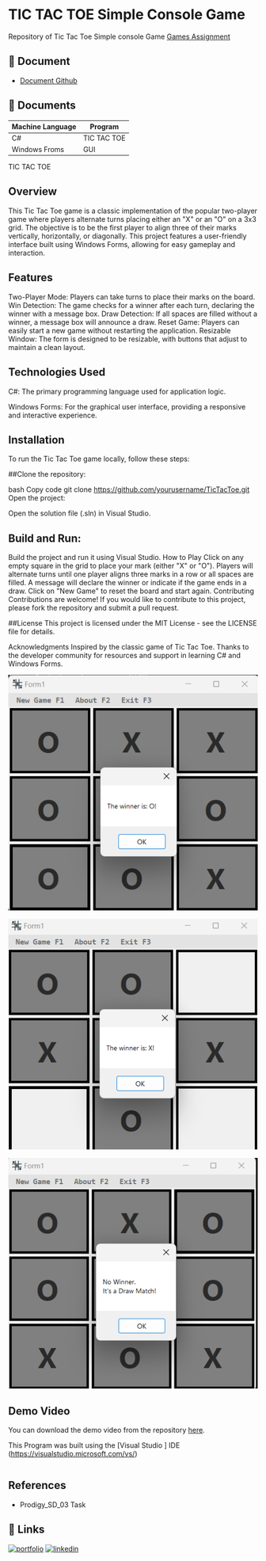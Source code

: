 
# TIC TAC TOE Simple Console Game

Repository of Tic Tac Toe Simple console Game
[Games Assignment]( https://github.com/LizzyTrevisan/Tic-Tac-Toe-Game.git)



## 📑 Document
- [Document Github](https://github.com/LizzyTrevisan/Tic-Tac-Toe-Game.git)

## 📔 Documents

| Machine Language | Program |
| ------- | ------------ |
| C# |   TIC TAC TOE |
| Windows Froms | GUI |


TIC TAC TOE

## Overview
This Tic Tac Toe game is a classic implementation of the popular two-player game where players alternate turns placing either an "X" or an "O" on a 3x3 grid. The objective is to be the first player to align three of their marks vertically, horizontally, or diagonally. This project features a user-friendly interface built using Windows Forms, allowing for easy gameplay and interaction.

## Features
Two-Player Mode: Players can take turns to place their marks on the board.
Win Detection: The game checks for a winner after each turn, declaring the winner with a message box.
Draw Detection: If all spaces are filled without a winner, a message box will announce a draw.
Reset Game: Players can easily start a new game without restarting the application.
Resizable Window: The form is designed to be resizable, with buttons that adjust to maintain a clean layout.

## Technologies Used
C#: The primary programming language used for application logic.

Windows Forms: For the graphical user interface, providing a responsive and interactive experience.


## Installation
To run the Tic Tac Toe game locally, follow these steps:

##Clone the repository:

bash
Copy code
git clone https://github.com/yourusername/TicTacToe.git
Open the project:

Open the solution file (.sln) in Visual Studio.

## Build and Run:

Build the project and run it using Visual Studio.
How to Play
Click on any empty square in the grid to place your mark (either "X" or "O").
Players will alternate turns until one player aligns three marks in a row or all spaces are filled.
A message will declare the winner or indicate if the game ends in a draw.
Click on "New Game" to reset the board and start again.
Contributing
Contributions are welcome! If you would like to contribute to this project, please fork the repository and submit a pull request.

##License
This project is licensed under the MIT License - see the LICENSE file for details.

Acknowledgments
Inspired by the classic game of Tic Tac Toe.
Thanks to the developer community for resources and support in learning C# and Windows Forms.


![Screenshot 2024-07-22 131710.png](https://raw.githubusercontent.com/LizzyTrevisan/Tic-Tac-Toe-Game/refs/heads/main/Screenshot%202024-10-19%20165025.png)

![Screenshot 2024-07-22 131710.png](https://raw.githubusercontent.com/LizzyTrevisan/Tic-Tac-Toe-Game/refs/heads/main/Screenshot%202024-10-19%20165055.png)

![Screenshot 2024-07-22 131710.png](https://raw.githubusercontent.com/LizzyTrevisan/Tic-Tac-Toe-Game/refs/heads/main/Screenshot%202024-10-19%20165121.png)



## Demo Video

You can download the demo video from the repository [here](https://github.com/LizzyTrevisan/Tic-Tac-Toe-Game/raw/refs/heads/main/copy_348532C1-FDB5-4F41-9AF5-5280C8DD225B.mp4 ).



This Program was built using the [Visual Studio ] IDE (https://visualstudio.microsoft.com/vs/)
```

```
## References
- Prodigy_SD_03 Task

## 🔗 Links
[![portfolio](https://img.shields.io/badge/my_portfolio-000?style=for-the-badge&logo=ko-fi&logoColor=white)](https://leizianetrevisan.notion.site/Hello-I-m-Leiziane-3801bd1694ac46f8a28fddcca61fe34e/)
[![linkedin](https://img.shields.io/badge/linkedin-0A66C2?style=for-the-badge&logo=linkedin&logoColor=white)](https://www.linkedin.com/)
